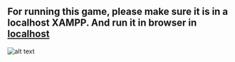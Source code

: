 ## For running this game, please make sure it is in a localhost XAMPP. And run it in browser in [localhost](http://localhost/Ellie/ShootGame/index0.html)


![alt text](https://i.imgur.com/FY5fsCb.png)
